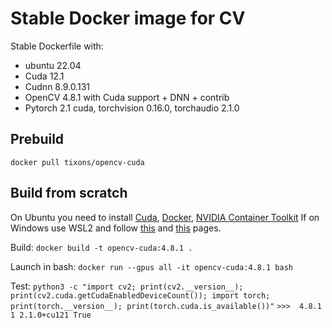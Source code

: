 # Stable Docker image for CV

Stable Dockerfile with:
* ubuntu 22.04
* Cuda 12.1
* Cudnn 8.9.0.131
* OpenCV 4.8.1 with Cuda support + DNN + contrib
* Pytorch 2.1 cuda, torchvision 0.16.0, torchaudio 2.1.0

## Prebuild

`docker pull tixons/opencv-cuda`

## Build from scratch

On Ubuntu you need to install [Cuda](https://developer.nvidia.com/cuda-downloads), [Docker](https://docs.docker.com/engine/install/ubuntu/), [NVIDIA Container Toolkit](https://docs.nvidia.com/datacenter/cloud-native/container-toolkit/latest/install-guide.html)
If on Windows use WSL2 and follow [this](https://ubuntu.com/tutorials/enabling-gpu-acceleration-on-ubuntu-on-wsl2-with-the-nvidia-cuda-platform#1-overview) and [this](https://docs.nvidia.com/cuda/wsl-user-guide/index.html) pages.

Build:
`docker build -t opencv-cuda:4.8.1 .`

Launch in bash:
`docker run --gpus all -it opencv-cuda:4.8.1 bash`

Test:
`python3 -c "import cv2; print(cv2.__version__); print(cv2.cuda.getCudaEnabledDeviceCount()); import torch; print(torch.__version__); print(torch.cuda.is_available())"`
`>>> 
4.8.1
1
2.1.0+cu121
True
`
